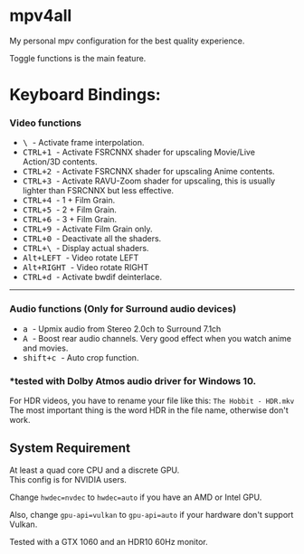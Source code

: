 # mpv4all

My personal mpv configuration for the best quality experience.

Toggle functions is the main feature.


# Keyboard Bindings:

### Video functions

- <kbd> \ </kbd> - Activate frame interpolation. 
- <kbd> CTRL+1 </kbd> - Activate FSRCNNX shader for upscaling Movie/Live Action/3D contents.
- <kbd> CTRL+2 </kbd> - Activate FSRCNNX shader for upscaling Anime contents.
- <kbd> CTRL+3 </kbd> - Activate RAVU-Zoom shader for upscaling, this is usually lighter than FSRCNNX but less effective.
- <kbd> CTRL+4 </kbd> - 1 + Film Grain.
- <kbd> CTRL+5 </kbd> - 2 + Film Grain.
- <kbd> CTRL+6 </kbd> - 3 + Film Grain.
- <kbd> CTRL+9 </kbd> - Activate Film Grain only.
- <kbd> CTRL+0 </kbd> - Deactivate all the shaders.
- <kbd> CTRL+\ </kbd> - Display actual shaders.
- <kbd> Alt+LEFT </kbd> -  Video rotate LEFT
- <kbd> Alt+RIGHT </kbd> - Video rotate RIGHT
- <kbd> CTRL+d </kbd> - Activate bwdif deinterlace.

______________________________________________________

### Audio functions (Only for Surround audio devices)

- <kbd> a </kbd> - Upmix audio from Stereo 2.0ch to Surround 7.1ch
- <kbd> A </kbd> - Boost rear audio channels. Very good effect when you watch anime and movies.
- <kbd> shift+c </kbd> - Auto crop function.

### *tested with Dolby Atmos audio driver for Windows 10. 

For HDR videos, you have to rename your file like this: `The Hobbit - HDR.mkv` 
The most important thing is the word HDR in the file name, otherwise don't work.






## System Requirement
At least a quad core CPU and a discrete GPU.  
This config is for NVIDIA users.

Change `hwdec=nvdec` to `hwdec=auto` if you have an AMD or Intel GPU.

Also, change `gpu-api=vulkan` to `gpu-api=auto` if your hardware don't support Vulkan.


Tested with a GTX 1060 and an HDR10 60Hz monitor. 
